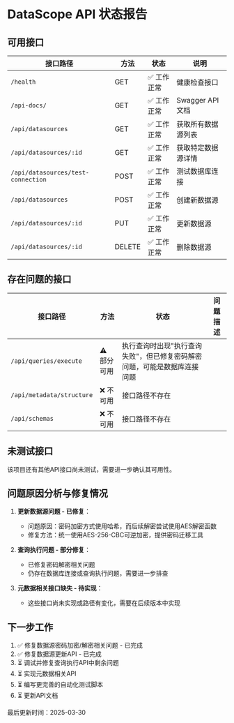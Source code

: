 # DataScope API 状态报告

## 可用接口

| 接口路径 | 方法 | 状态 | 说明 |
|---------|------|------|------|
| `/health` | GET | ✅ 工作正常 | 健康检查接口 |
| `/api-docs/` | GET | ✅ 工作正常 | Swagger API文档 |
| `/api/datasources` | GET | ✅ 工作正常 | 获取所有数据源列表 |
| `/api/datasources/:id` | GET | ✅ 工作正常 | 获取特定数据源详情 |
| `/api/datasources/test-connection` | POST | ✅ 工作正常 | 测试数据库连接 |
| `/api/datasources` | POST | ✅ 工作正常 | 创建新数据源 |
| `/api/datasources/:id` | PUT | ✅ 工作正常 | 更新数据源 |
| `/api/datasources/:id` | DELETE | ✅ 工作正常 | 删除数据源 |

## 存在问题的接口

| 接口路径 | 方法 | 状态 | 问题描述 |
|---------|------|------|----------|
| `/api/queries/execute` | ⚠️ 部分可用 | 执行查询时出现"执行查询失败"，但已修复密码解密问题，可能是数据库连接问题 |
| `/api/metadata/structure` | ❌ 不可用 | 接口路径不存在 |
| `/api/schemas` | ❌ 不可用 | 接口路径不存在 |

## 未测试接口

该项目还有其他API接口尚未测试，需要进一步确认其可用性。

## 问题原因分析与修复情况

1. **更新数据源问题 - 已修复**：
   - 问题原因：密码加密方式使用哈希，而后续解密尝试使用AES解密函数
   - 修复方法：统一使用AES-256-CBC可逆加密，提供密码迁移工具

2. **查询执行问题 - 部分修复**：
   - 已修复密码解密相关问题
   - 仍存在数据库连接或查询执行问题，需要进一步排查

3. **元数据相关接口缺失 - 待实现**：
   - 这些接口尚未实现或路径有变化，需要在后续版本中实现

## 下一步工作

1. ✅ 修复数据源密码加密/解密相关问题 - 已完成
2. ✅ 修复数据源更新API - 已完成
3. ⏳ 调试并修复查询执行API中剩余问题
4. ⏳ 实现元数据相关API
5. ⏳ 编写更完善的自动化测试脚本
6. ⏳ 更新API文档

最后更新时间：2025-03-30